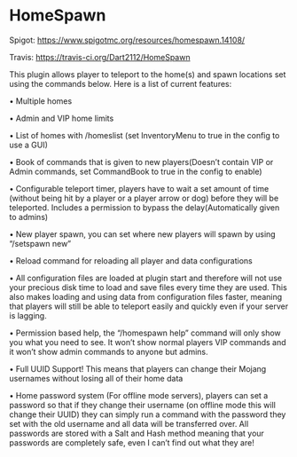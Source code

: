 HomeSpawn
=========
Spigot: https://www.spigotmc.org/resources/homespawn.14108/

Travis: https://travis-ci.org/Dart2112/HomeSpawn

This plugin allows player to teleport to the home(s) and spawn locations set using the commands below. Here is a list of current features:

•	Multiple homes

•	Admin and VIP home limits

•	List of homes with /homeslist (set InventoryMenu to true in the config to use a GUI)

•	Book of commands that is given to new players(Doesn’t contain VIP or Admin commands, set CommandBook to true in the config to enable)

•	Configurable teleport timer, players have to wait a set amount of time (without being hit by a player or a player arrow or dog) before they will be teleported. Includes a permission to bypass the delay(Automatically given to admins)

•	New player spawn, you can set where new players will spawn by using “/setspawn new”

•	Reload command for reloading all player and data configurations

•	All configuration files are loaded at plugin start and therefore will not use your precious disk time to load and save files every time they are used. This also makes loading and using data from configuration files faster, meaning that players will still be able to teleport easily and quickly even if your server is lagging.

•	Permission based help, the “/homespawn help” command will only show you what you need to see. It won’t show normal players VIP commands and it won’t show admin commands to anyone but admins.

•	Full UUID Support! This means that players can change their Mojang usernames without losing all of their home data

•	Home password system (For offline mode servers), players can set a password so that if they change their username (on offline mode this will change their UUID) they can simply run a command with the password they set with the old username and all data will be transferred over. All passwords are stored with a Salt and Hash method meaning that your passwords are completely safe, even I can’t find out what they are!
